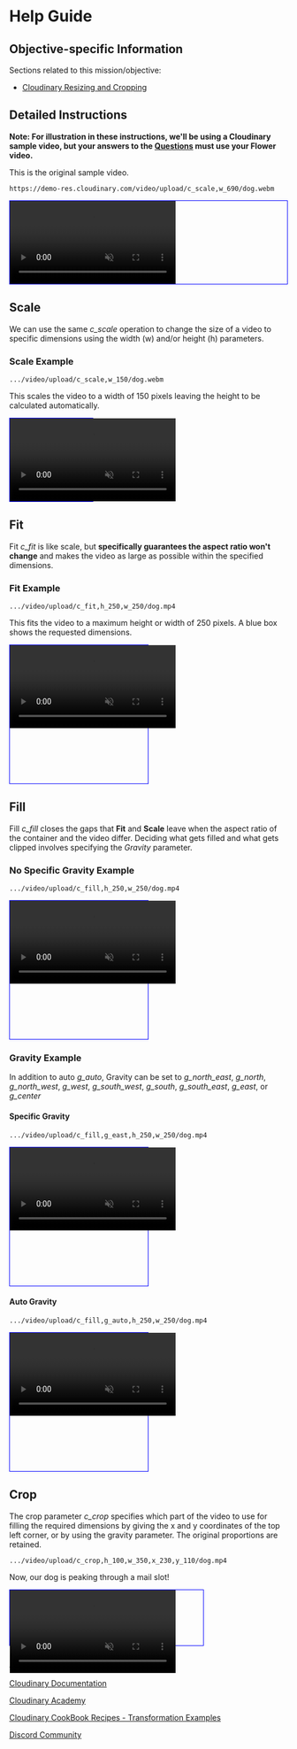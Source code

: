 # Help Guide

## Objective-specific Information
Sections related to this mission/objective:
* [Cloudinary Resizing and Cropping](https://cloudinary.com/documentation/resizing_and_cropping?utm_source=twilio&utm_medium=event&utm_campaign=cloudinary-twilioquest-2021)

## Detailed Instructions

**Note: For illustration in these instructions, we'll be using a Cloudinary sample video, but your answers to the [Questions](#questions) must use your Flower video.**

This is the original sample video.

```
https://demo-res.cloudinary.com/video/upload/c_scale,w_690/dog.webm
```
<div style="border:1px solid blue">
   <video muted controls>
      <source src="https://demo-res.cloudinary.com/video/upload/c_scale,w_690/dog.webm" type="video/mp4">
   </video>
</div>

## <a name="scale">Scale</a>

We can use the same *c_scale* operation to change the size of a video to specific dimensions using the width (w) and/or height (h) parameters.

### Scale Example

```
.../video/upload/c_scale,w_150/dog.webm
```

This scales the video to a width of 150 pixels leaving the height to be calculated automatically.
<div style="border:1px solid blue;width:150px;">
   <video muted controls>
      <source src="https://demo-res.cloudinary.com/video/upload/c_scale,w_150/dog.webm" type="video/mp4">
   </video>
</div>

## <a name="fit">Fit</a>

Fit *c_fit* is like scale, but **specifically guarantees the aspect ratio won't change** and makes the video as large as possible within the specified dimensions.

### Fit Example

```
.../video/upload/c_fit,h_250,w_250/dog.mp4
```

This fits the video to a maximum height or width of 250 pixels. A blue box shows the requested dimensions.
<div style="border:1px solid blue;width:250px;height:250px;">
    <video muted controls>
        <source src="https://res.cloudinary.com/demo/video/upload/c_fit,h_250,w_250/dog.mp4" type="video/mp4">
    </video>
</div>

## <a name="fill">Fill</a>

Fill *c_fill* closes the gaps that **Fit** and **Scale** leave when the aspect ratio of the container and the
video differ. Deciding what gets filled and what gets clipped involves specifying the *Gravity* parameter.

### No Specific Gravity Example

```
.../video/upload/c_fill,h_250,w_250/dog.mp4
```
<div style="border:1px solid blue;width:250px;height:250px;">
   <video muted controls>
      <source src="https://res.cloudinary.com/demo/video/upload/c_fill,h_250,w_250/dog.mp4" type="video/mp4">
   </video>
</div>

### Gravity Example

In addition to auto *g_auto*, Gravity can be set to *g_north_east*, *g_north*, *g_north_west*, *g_west*, *g_south_west*, *g_south*, *g_south_east*, *g_east*, or *g_center*

#### Specific Gravity

```
.../video/upload/c_fill,g_east,h_250,w_250/dog.mp4
```

<div style="border:1px solid blue;width:250px;height:250px;">
   <video muted controls>
      <source src="https://res.cloudinary.com/demo/video/upload/c_fill,g_east,h_250,w_250/dog.mp4" type="video/mp4">
   </video>
</div>

#### Auto Gravity

```
.../video/upload/c_fill,g_auto,h_250,w_250/dog.mp4
```
<div style="border:1px solid blue;width:250px;height:250px;">
   <video muted controls>
      <source src="https://res.cloudinary.com/demo/video/upload/c_fill,g_auto,h_250,w_250/dog.mp4" type="video/mp4">
   </video>
</div>

## <a name="crop">Crop</a>

The crop parameter *c_crop* specifies which part of the video to use for filling the required dimensions by giving the x and y coordinates of the top left corner, or by using the gravity parameter. The original proportions are retained.

```
.../video/upload/c_crop,h_100,w_350,x_230,y_110/dog.mp4
```
Now, our dog is peaking through a mail slot!
<div style="border:1px solid blue;width:350px;height:100px;">
   <video muted controls>
      <source src="https://res.cloudinary.com/demo/video/upload/c_crop,h_100,w_350,x_230,y_110/dog.mp4" type="video/mp4">
   </video>
</div>



### Additional Documentation

[Cloudinary Documentation](https://cloudinary.com/documentation?utm_source=twilio&utm_medium=event&utm_campaign=cloudinary-twilioquest-2021)

[Cloudinary Academy](https://training.cloudinary.com?utm_source=twilio&utm_medium=event&utm_campaign=cloudinary-twilioquest-2021)

[Cloudinary CookBook Recipes - Transformation Examples](https://cloudinary.com/cookbook?utm_source=twilio&utm_medium=event&utm_campaign=cloudinary-twilioquest-2021)

[Discord Community](https://discord.gg/CCsubwFbvd)